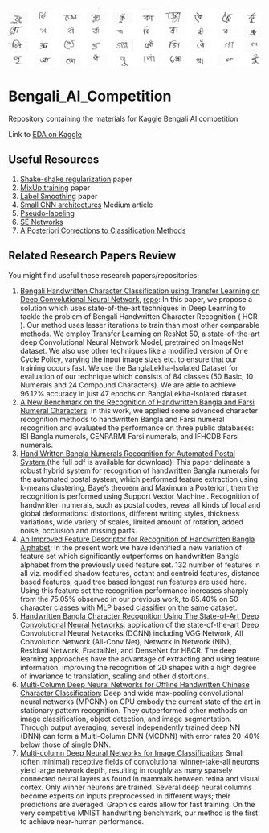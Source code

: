 ![image](https://github.com/Lexie88rus/Bengali_AI_Competition/raw/master/assets/samples.png)

# Bengali_AI_Competition
Repository containing the materials for Kaggle Bengali AI competition

Link to [EDA on Kaggle](https://www.kaggle.com/aleksandradeis/bengali-ai-eda)

## Useful Resources
1. [Shake-shake regularization](https://arxiv.org/pdf/1705.07485.pdf) paper
2. [MixUp training](https://arxiv.org/pdf/1710.09412.pdf) paper
3. [Label Smoothing](https://arxiv.org/pdf/1906.02629.pdf) paper
4. [Small CNN architectures](https://towardsdatascience.com/3-small-but-powerful-convolutional-networks-27ef86faa42d) Medium article
5. [Pseudo-labeling](http://deeplearning.net/wp-content/uploads/2013/03/pseudo_label_final.pdf)
6. [SE Networks](https://arxiv.org/pdf/1709.01507.pdf)
7. [A Posteriori Corrections to Classification Methods](https://www.researchgate.net/publication/250423867_A_Posteriori_Corrections_to_Classification_Methods)

## Related Research Papers Review
You might find useful these research papers/repositories:

1. [Bengali Handwritten Character Classification using Transfer Learning on Deep Convolutional Neural Network](https://arxiv.org/html/1902.11133), [repo](https://github.com/swagato-c/bangla-hwcr-present): In this paper, we propose a solution which uses state-of-the-art techniques in Deep Learning to tackle the problem of Bengali Handwritten Character Recognition ( HCR ). Our method uses lesser iterations to train than most other comparable methods. We employ Transfer Learning on ResNet 50, a state-of-the-art deep Convolutional Neural Network Model, pretrained on ImageNet dataset. We also use other techniques like a modified version of One Cycle Policy, varying the input image sizes etc. to ensure that our training occurs fast. We use the BanglaLekha-Isolated Dataset for evaluation of our technique which consists of 84 classes (50 Basic, 10 Numerals and 24 Compound Characters). We are able to achieve 96.12% accuracy in just 47 epochs on BanglaLekha-Isolated dataset.
2. [A New Benchmark on the Recognition of Handwritten Bangla and Farsi Numeral Characters](http://citeseerx.ist.psu.edu/viewdoc/download?doi=10.1.1.544.9065&rep=rep1&type=pdf): In this work, we applied some advanced character recognition methods to handwritten Bangla and Farsi numeral recognition and evaluated the performance on three public databases: ISI Bangla numerals, CENPARMI Farsi numerals, and IFHCDB Farsi numerals.
3. [Hand Written Bangla Numerals Recognition for Automated Postal System ](https://www.researchgate.net/publication/325064193_Hand_Written_Bangla_Numerals_Recognition_for_Automated_Postal_System)(the full pdf is available for download): This paper delineate a robust hybrid system for recognition of handwritten Bangla numerals for the automated postal system, which performed feature extraction using k-means clustering, Baye’s theorem and Maximum a Posteriori, then the recognition is performed using Support Vector Machine . Recognition of handwritten numerals, such as postal codes, reveal all kinds of local and global deformations: distortions, different writing styles, thickness variations, wide variety of scales, limited amount of rotation, added noise, occlusion and missing parts.
4. [An Improved Feature Descriptor for Recognition of Handwritten Bangla Alphabet](https://arxiv.org/pdf/1501.05497.pdf): In the present work we have identified a new variation of feature set which significantly outperforms on handwritten Bangla alphabet from the previously used feature set. 132 number of features in all viz. modified shadow features, octant and centroid features, distance based features, quad tree based longest run features are used here. Using this feature set the recognition performance increases sharply from the 75.05% observed in our previous work, to 85.40% on 50 character classes with MLP based classifier on the same dataset. 
5. [Handwritten Bangla Character Recognition Using The State-of-Art Deep Convolutional Neural Networks](https://arxiv.org/pdf/1712.09872.pdf): application of the state-of-the-art Deep Convolutional Neural Networks (DCNN) including VGG Network, All Convolution Network (All-Conv Net), Network in Network (NiN), Residual Network, FractalNet, and DenseNet for HBCR. The deep learning approaches have the advantage of extracting and using feature information, improving the recognition of 2D shapes with a high degree of invariance to translation, scaling and other distortions.
6. [Multi-Column Deep Neural Networks for Offline Handwritten Chinese Character Classification](https://arxiv.org/pdf/1309.0261.pdf): Deep and wide max-pooling convolutional neural networks (MPCNN) on GPU embody the current state of the art in stationary pattern recognition. They outperformed other methods on image classification, object detection, and image segmentation. Through output averaging, several independently trained deep NN (DNN) can form a Multi-Column DNN (MCDNN) with error rates 20-40% below those of single DNN.
7. [Multi-column Deep Neural Networks for Image Classification](https://arxiv.org/pdf/1202.2745.pdf): Small (often minimal) receptive fields of convolutional winner-take-all neurons yield large network depth, resulting in roughly as many sparsely connected neural layers as found in mammals between retina and visual cortex. Only winner neurons are trained. Several deep neural columns become experts on inputs preprocessed in different ways; their predictions are averaged. Graphics cards allow for fast training. On the very competitive MNIST handwriting benchmark, our method is the first to achieve near-human performance. 
